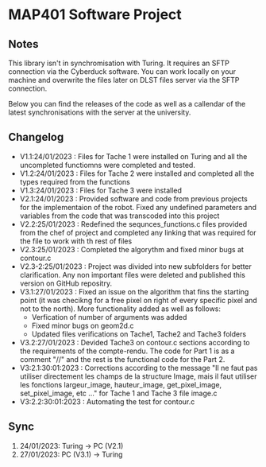 # MAP401 Software Project

## Notes

This library isn't in synchromisation with Turing. It requires an SFTP connection via the Cyberduck software. You can work locally on your machine and overwrite the files later on DLST files server via the SFTP connection.

Below you can find the releases of the code as well as a callendar of the latest synchronisations with the server at the university.

## Changelog

* V1.1:24/01/2023 : Files for Tache 1 were installed on Turing and all the uncompleted functiomns were completed and tested.
* V1.2:24/01/2023 : Files for Tache 2 were installed and completed all the types required from the functions
* V1.3:24/01/2023 : Files for Tache 3 were installed
* V2.1:24/01/2023 : Provided software and code from previous projects for the implementaion of the robot. Fixed any undefined parameters and variables from the code that was transcoded into this project
* V2.2:25/01/2023 : Redefined the sequnces_functions.c files provided from the chef of project and completed any linking that was required for the file to work with th rest of files
* V2.3:25/01/2023 : Completed the algorythm and fixed minor bugs at contour.c
* V2.3-2:25/01/2023 : Project was divided into new subfolders for better clarification. Any non important files were deleted and published this version on GitHub repositry.
* V3.1:27/01/2023 : Fixed an issue on the algorithm that fins the starting point (it was checikng for a free pixel on right of every specific pixel and not to the north). More functionality added as well as follows:
  * Verfication of number of arguments was added
  * Fixed minor bugs on geom2d.c
  * Updated files verifications on Tache1, Tache2 and Tache3 folders
* V3.2:27/01/2023 : Devided Tache3 on contour.c sections according to the requirements of the compte-rendu. The code for Part 1 is as a comment "//" and the rest is the functional code for the Part 2.
* V3:2.1:30:01:2023 : Corrections according to the message "Il ne faut pas utiliser directement les champs de la structure Image, mais il faut utiliser les fonctions largeur_image, hauteur_image, get_pixel_image, set_pixel_image, etc ..." for Tache 1 and Tache 3 file image.c
* V3:2.2:30:01:2023 : Automating the test for contour.c

## Sync

1. 24/01/2023: Turing -> PC (V2.1)
2. 27/01/2023: PC (V3.1) -> Turing
